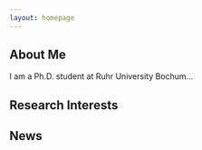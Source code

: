 ```yaml
---
layout: homepage
---
```


## About Me

I am a Ph.D. student at Ruhr University Bochum...

## Research Interests

## News
